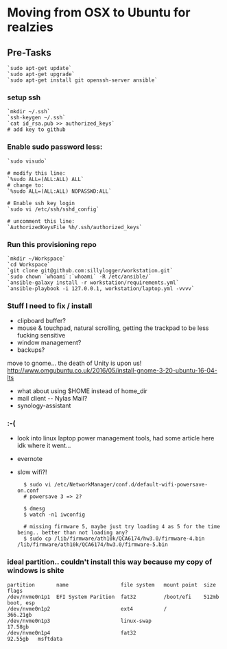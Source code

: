 # Moving from OSX to Ubuntu for realzies

## Pre-Tasks

    `sudo apt-get update`
    `sudo apt-get upgrade`
    `sudo apt-get install git openssh-server ansible`

### setup ssh

    `mkdir ~/.ssh`
    `ssh-keygen ~/.ssh`
    `cat id_rsa.pub >> authorized_keys`
    # add key to github


### Enable sudo password less:

    `sudo visudo`

    # modify this line:
    `%sudo ALL=(ALL:ALL) ALL`
    # change to:
    `%sudo ALL=(ALL:ALL) NOPASSWD:ALL`

    # Enable ssh key login
    `sudo vi /etc/ssh/sshd_config`

    # uncomment this line:
    `AuthorizedKeysFile %h/.ssh/authorized_keys`

### Run this provisioning repo

    `mkdir ~/Workspace`
    `cd Workspace`
    `git clone git@github.com:sillylogger/workstation.git`
    `sudo chown `whoami`:`whoami` -R /etc/ansible/`
    `ansible-galaxy install -r workstation/requirements.yml`
    `ansible-playbook -i 127.0.0.1, workstation/laptop.yml -vvvv`

### Stuff I need to fix / install

- clipboard buffer?
- mouse & touchpad, natural scrolling, getting the trackpad to be less fucking sensitive
- window management?
- backups?

move to gnome... the death of Unity is upon us!
http://www.omgubuntu.co.uk/2016/05/install-gnome-3-20-ubuntu-16-04-lts

- what about using $HOME instead of home\_dir
- mail client -- Nylas Mail?
- synology-assistant

### :-(

- look into linux laptop power management tools, had some article here idk where it went...
- evernote
- slow wifi?!

        $ sudo vi /etc/NetworkManager/conf.d/default-wifi-powersave-on.conf
        # powersave 3 => 2?

        $ dmesg
        $ watch -n1 iwconfig

        # missing firmware 5, maybe just try loading 4 as 5 for the time being.. better than not loading any?
        $ sudo cp /lib/firmware/ath10k/QCA6174/hw3.0/firmware-4.bin /lib/firmware/ath10k/QCA6174/hw3.0/firmware-5.bin


### ideal partition.. couldn't install this way because my copy of windows is shite

    partition       name                 file system   mount point  size      flags
    /dev/nvme0n1p1  EFI System Parition  fat32         /boot/efi    512mb     boot, esp
    /dev/nvme0n1p2                       ext4          /            366.21gb
    /dev/nvme0n1p3                       linux-swap                 17.58gb
    /dev/nvme0n1p4                       fat32                      92.55gb   msftdata


